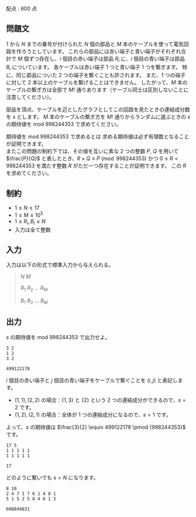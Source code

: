 配点 : $600$ 点

## 問題文

$1$ から $N$ までの番号が付けられた $N$ 個の部品と $M$ 本のケーブルを使って電気回路を作ろうとしています。
これらの部品には赤い端子と青い端子がそれぞれ合計で $M$ 個ずつ存在し、$i$ 個目の赤い端子は部品 $R_i$ に、$i$ 個目の青い端子は部品 $B_i$ についています。
各ケーブルは赤い端子 $1$ つと青い端子 $1$ つを繋ぎます。
特に、同じ部品についた $2$ つの端子を繋ぐことも許されます。
また、$1$ つの端子に対して $2$ 本以上のケーブルを繋げることはできません。
したがって、$M$ 本のケーブルの繋ぎ方は全部で $M!$ 通りあります（ケーブル同士は区別しないことに注意してください）。

部品を頂点、ケーブルを辺としたグラフとしてこの回路を見たときの連結成分数を $s$ とします。
$M$ 本のケーブルの繋ぎ方を $M!$ 通りからランダムに選ぶときの $s$ の期待値を $\text{mod } 998244353$ で求めてください。

期待値を $\text{mod } 998244353$ で求めるとは
求める期待値は必ず有理数となることが証明できます。  
またこの問題の制約下では、その値を互いに素な $2$ つの整数 $P$, $Q$ を用いて $\frac{P}{Q}$ と表したとき、$R \times Q \equiv P\pmod{998244353}$ かつ $0 \leq R \lt 998244353$ を満たす整数 $R$ がただ一つ存在することが証明できます。
この $R$ を求めてください。

## 制約

- $1\leq N \leq 17$
- $1 \leq M \leq 10^5$
- $1 \leq R_i, B_i \leq N$
- 入力は全て整数

## 入力

入力は以下の形式で標準入力から与えられる。

> $N$ $M$
> 
> $R_1$ $R_2$ $\dots$ $R_M$
> 
> $B_1$ $B_2$ $\dots$ $B_M$

## 出力

$s$ の期待値を $\text{mod } 998244353$ で出力せよ。

```input1
3 2
1 2
3 2
```

```output1
499122178
```

$i$ 個目の赤い端子と $j$ 個目の青い端子をケーブルで繋ぐことを $(i, j)$ と表記します。

- $(1,1), (2,2)$ の場合：$\lbrace 1,3 \rbrace$ と $\lbrace 2 \rbrace$ という $2$ つの連結成分ができるので、$s=2$ です。
- $(1,2), (2,1)$ の場合：全体が $1$ つの連結成分になるので、$s=1$ です。

よって、$s$ の期待値は $\frac{3}{2} \equiv 499122178 \pmod {998244353}$ です。

```input2
17 5
1 1 1 1 1
1 1 1 1 1
```

```output2
17
```

どのように繋いでも $s=N$ になります。

```input3
8 10
2 4 7 1 7 6 1 4 8 1
5 1 5 2 5 8 4 6 1 3
```

```output3
608849831
```